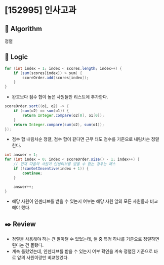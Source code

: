 # [152995] 인사고과

## :pushpin: **Algorithm**

정렬

## :round_pushpin: **Logic**

```java
for (int index = 1; index < scores.length; index++) {
    if (sum(scores[index]) > sum) {
        scoreOrder.add(scores[index]);
    }
}
```

- 완호보다 점수 합이 높은 사원들만 리스트에 추가한다.

```java
scoreOrder.sort((o1, o2) -> {
    if (sum(o2) == sum(o1)) {
        return Integer.compare(o2[0], o1[0]);
    }
    return Integer.compare(sum(o2), sum(o1));
});
```

- 점수 합 내림차순 정렬, 점수 합이 같다면 근무 태도 점수를 기준으로 내림차순 정렬한다.

```java
int answer = 1;
for (int index = 0; index < scoreOrder.size() - 1; index++) {
    // 현재 다음의 사원이 인센티브를 받을 수 없는 경우는 패스
    if (!canGetInsentive(index + 1)) {
        continue;
    }

    answer++;
}
```

- 해당 사원이 인센티브를 받을 수 있는지 여부는 해당 사원 앞의 모든 사원들과 비교해야 했다.

## :black_nib: **Review**

- 정렬을 사용해야 하는 건 알아챌 수 있었는데, 둘 중 특정 하나를 기준으로 정렬하면 된다는 건 몰랐다.
- 계속 틀렸었는데, 인센티브를 받을 수 있는지 여부 확인을 계속 정렬된 기준으로 바로 앞의 사원이랑만 비교했었다.
